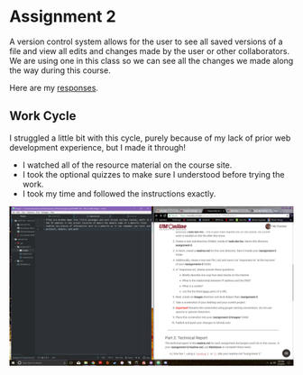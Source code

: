 # Assignment 2

A version control system allows for the user to see all saved versions of a file and view all edits and changes made by the user or other collaborators. We are using one in this class so we can see all the changes we made along the way during this course.

Here are my [responses](./responses.txt).

## Work Cycle
I struggled a little bit with this cycle, purely because of my lack of prior web development experience, but I made it through!
- I watched all of the resource material on the course site.
- I took the optional quizzes to make sure I understood before trying the work.
- I took my time and followed the instructions exactly.

![Screenshot](./images/screenshot.png)
